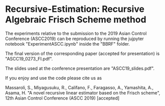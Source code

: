 # Recursive-Estimation: Recursive Algebraic Frisch Scheme method

The experiments relative to the submission to the 2019 Asian Control Conference (ASCC2019) can be reproduced by running the jujpyter notebook "ExperimentASCC.ipynb" inside the "BBRF" folder.

The final version of the corresponding paper (accepted for presentation) is "ASCC19_0273_FI.pdf".

The slides used at the conference presentation are "ASCC19_slides.pdf".

If you enjoy and use the code please cite us as

Massaroli, S., Miyagusuku, R., Califano, F., Faragasso, A., Yamashita, A., Asama, H. "A novel recursive linear estimator based on the Frisch scheme", 12th Asian Control Conference (ASCC 2019) [accepted] 
